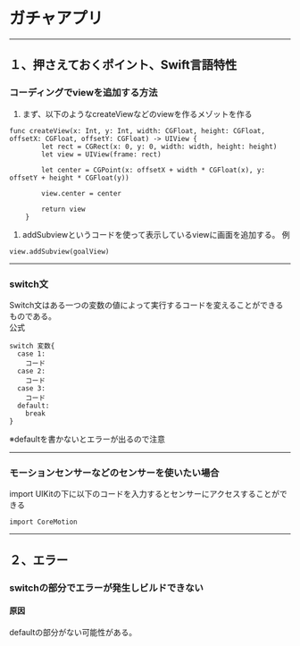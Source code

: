 # ガチャアプリ
***
## １、押さえておくポイント、Swift言語特性
### コーディングでviewを追加する方法
1. まず、以下のようなcreateViewなどのviewを作るメゾットを作る
```
func createView(x: Int, y: Int, width: CGFloat, height: CGFloat, offsetX: CGFloat, offsetY: CGFloat) -> UIView {
        let rect = CGRect(x: 0, y: 0, width: width, height: height)
        let view = UIView(frame: rect)
        
        let center = CGPoint(x: offsetX + width * CGFloat(x), y: offsetY + height * CGFloat(y))
        
        view.center = center
        
        return view
    }
```
1. addSubviewというコードを使って表示しているviewに画面を追加する。
例
```
view.addSubview(goalView)
```

---

### switch文
Switch文はある一つの変数の値によって実行するコードを変えることができるものである。  
公式
```
switch 変数{
  case 1:
    コード
  case 2:
    コード
  case 3:
    コード
  default:
    break
}
```
※defaultを書かないとエラーが出るので注意

---

### モーションセンサーなどのセンサーを使いたい場合
import UIKitの下に以下のコードを入力するとセンサーにアクセスすることができる
```
import CoreMotion
```

___

## ２、エラー

### switchの部分でエラーが発生しビルドできない
#### 原因
defaultの部分がない可能性がある。
